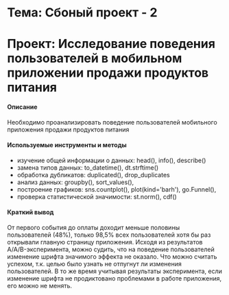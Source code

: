 # Тема: Сбоный проект - 2
# Проект: Исследование поведения пользователей в мобильном приложении продажи продуктов питания

#### Описание
Необходимо проанализировать поведение пользователей мобильного приложения продажи продуктов питания

#### Используемые инструменты и методы
* изучение общей информации о данных: head(), info(), describe()
* замена типов данных: to_datetime(), dt.strftime()
* обработка дубликатов: duplicated(), drop_duplicates
* анализ данных: groupby(), sort_values(),
* построение графиков: sns.countplot(), plot(kind='barh'), go.Funnel(), 
* проверка статистической значимости: st.norm(), cdf()

#### Краткий вывод
От первого события до оплаты доходит меньше половины пользователей (48%), только 98,5% всех пользователей хотя бы раз открывали главную страницу приложения. Исходя из результатов A/A/B-эксперимента, можно судить, что на поведение пользователей изменение шрифта значимого эффекта не оказало. Что можно считать успехом, т.к. целью было узнать не отпугнут ли изменения пользователей. В то же время учитывая результаты эксперимента, если изменение шрифта не продиктовано проблемами в работе приложения, его можно не менять.